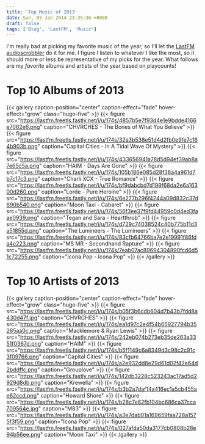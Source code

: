 ```yaml
---
title: 'Top Music of 2013'
date: Sun, 05 Jan 2014 23:35:36 +0000
draft: false
tags: ['Blog', 'LastFM', 'Music']
---
```


I'm really bad at picking my favorite music of the year, so I'll let the [LastFM audioscrobbler](http://www.last.fm/user/shiruken) do it for me. I figure I listen to whatever I like the most, so it should more or less be representative of my picks for the year. What follows are my _favorite_ albums and artists of the year based on playcounts!

# Top 10 Albums of 2013

{{< gallery caption-position="center" caption-effect="fade" hover-effect="grow" class="hugo-five" >}}
{{< figure src="https://lastfm.freetls.fastly.net/i/u/174s/4857b5e7f93d4e1e9bdde4166e7062e6.png" caption="CHVRCHES - The Bones of What You Believe" >}}
{{< figure src="https://lastfm.freetls.fastly.net/i/u/174s/32a3b538e51d4d2fb0e9fe7c164b903b.png" caption="Capital Cities - In A Tidal Wave Of Mystery" >}}
{{< figure src="https://lastfm.freetls.fastly.net/i/u/174s/433656941a78d5d94ef39ab8a7e65c5a.png" caption="HAIM - Days Are Gone" >}}
{{< figure src="https://lastfm.freetls.fastly.net/i/u/174s/105b186e085d28f38a4a961d7b7c17c3.png" caption="Charli XCX - True Romance" >}}
{{< figure src="https://lastfm.freetls.fastly.net/i/u/174s/bf9dabcbd7d199f68da2e6a16300d260.png" caption="Lorde - Pure Heroine" >}}
{{< figure src="https://lastfm.freetls.fastly.net/i/u/174s/6e277b296f4244a09d832c37d690b540.png" caption="Moon Taxi - Cabaret" >}}
{{< figure src="https://lastfm.freetls.fastly.net/i/u/174s/56f3ee37f9fd44959c0d4ed3faae0939.png" caption="Tegan and Sara - Heartthrob" >}}
{{< figure src="https://lastfm.freetls.fastly.net/i/u/174s/d729c74038524c40b775b11d3a51855d.png" caption="The Lumineers - The Lumineers" >}}
{{< figure src="https://lastfm.freetls.fastly.net/i/u/174s/83cfb64766ba7e2e19991f86fda4c223.png" caption="MS MR - Secondhand Rapture" >}}
{{< figure src="https://lastfm.freetls.fastly.net/i/u/174s/7eab07ac89694304890fcd6d51c72255.png" caption="Icona Pop - Icona Pop" >}}
{{< /gallery >}}

# Top 10 Artists of 2013

{{< gallery caption-position="center" caption-effect="fade" hover-effect="grow" class="hugo-five" >}}
{{< figure src="https://lastfm.freetls.fastly.net/i/u/174s/b05f3b6cdb604d7b43b7fdd8a430d47f.jpg" caption="CHVRCHES" >}}
{{< figure src="https://lastfm.freetls.fastly.net/i/u/174s/ea1d97c2e4f54b65927794b35285aa0c.png" caption="Macklemore & Ryan Lewis" >}}
{{< figure src="https://lastfm.freetls.fastly.net/i/u/174s/242eb074b273eb35de263a3351f0367d.png" caption="HAIM" >}}
{{< figure src="https://lastfm.freetls.fastly.net/i/u/174s/b5f1149c6a8349d3c98c2c91c3f09766.png" caption="Capital Cities" >}}
{{< figure src="https://lastfm.freetls.fastly.net/i/u/174s/a2e932dd8e29d61d02f42e64d2bddffc.png" caption="Grouplove" >}}
{{< figure src="https://lastfm.freetls.fastly.net/i/u/174s/142db3228c523243ac17ad5d2929d8db.png" caption="Krewella" >}}
{{< figure src="https://lastfm.freetls.fastly.net/i/u/174s/b3b2a7daf14a416ec1a5cb455ae62ccd.png" caption="Howard Shore" >}}
{{< figure src="https://lastfm.freetls.fastly.net/i/u/174s/b28c7e82fb104bc686ca37cca709564e.jpg" caption="M83" >}}
{{< figure src="https://lastfm.freetls.fastly.net/i/u/174s/a3e7dab01a169659faa728a1575f3f59.png" caption="Icona Pop" >}}
{{< figure src="https://lastfm.freetls.fastly.net/i/u/174s/027afda50da3177cb0808b28e94b56ee.png" caption="Moon Taxi" >}}
{{< /gallery >}}
